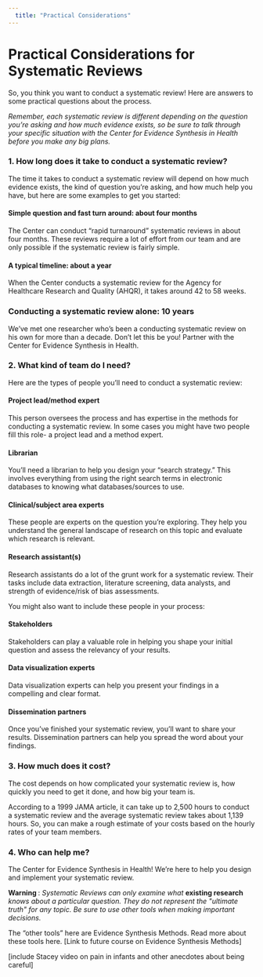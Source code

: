 ```yaml
---
  title: "Practical Considerations"
---
```



# Practical Considerations for Systematic Reviews

So, you think you want to conduct a systematic review!  Here are answers to some practical questions about the process. 

*Remember, each systematic review is different depending on the question you’re asking and how much evidence exists, so be sure to talk through your specific situation with the Center for Evidence Synthesis in Health before you make any big plans.*

### 1. How long does it take to conduct a systematic review?
		
The time it takes to conduct a systematic review will depend on how much evidence exists, the kind of question you’re asking, and how much help you have, but here are some examples to get you started: 

#### Simple question and fast turn around: about four months

The Center can conduct “rapid turnaround” systematic reviews in about four months. These reviews require a lot of effort from our team and are only possible if the systematic review is fairly simple.

#### A typical timeline: about a year

When the Center conducts a systematic review for the Agency for Healthcare Research and Quality (AHQR), it takes around 42 to 58 weeks.

### Conducting a systematic review alone: 10 years

We’ve met one researcher who’s been a conducting systematic review on his own for more than a decade. Don’t let this be you! Partner with the Center for Evidence Synthesis in Health.

### 2. What kind of team do I need?
		
Here are the types of people you’ll need to conduct a systematic review:

#### Project lead/method expert
This person oversees the process and has expertise in the methods for conducting a systematic review. In some cases you might have two people fill this role- a project lead and a method expert.

#### Librarian
You’ll need a librarian to help you design your “search strategy.” This involves everything from using the right search terms in electronic databases to knowing what databases/sources to use. 

#### Clinical/subject area experts
These people are experts on the question you’re exploring. They help you understand the general landscape of research on this topic and evaluate which research is relevant. 

#### Research assistant(s)
Research assistants do a lot of the grunt work for a systematic review. Their tasks include data extraction, literature screening, data analysts, and strength of evidence/risk of bias assessments.

You might also want to include these people in your process:

#### Stakeholders
Stakeholders can play a valuable role in helping you shape your initial question and assess the relevancy of your results.

#### Data visualization experts
Data visualization experts can help you present your findings in a compelling and clear format. 

#### Dissemination partners
Once you’ve finished your systematic review, you’ll want to share your results. Dissemination partners can help you spread the word about your findings.

### 3. How much does it cost?

The cost depends on how complicated your systematic review is, how quickly you need to get it done, and how big your team is. 

According to a 1999 JAMA article, it can take up to 2,500 hours to conduct a systematic review and the average systematic review takes about 1,139 hours. So, you can make a rough estimate of your costs based on the hourly rates of your team members. 

### 4. Who can help me?

The Center for Evidence Synthesis in Health!  We’re here to help you design and implement your systematic review. 





<div class="content-box-red">

<b>Warning </b>: <i> Systematic Reviews can only examine what</i> <b>existing research</b> <i>knows about a particular question. They do not represent the "ultimate truth" for any topic. Be sure to use other tools when making important decisions.</i>

</div>
  


The “other tools” here are Evidence Synthesis Methods. Read more about these tools here. [Link to future course on Evidence Synthesis Methods]

[include Stacey video on pain in infants and other anecdotes about being careful]
